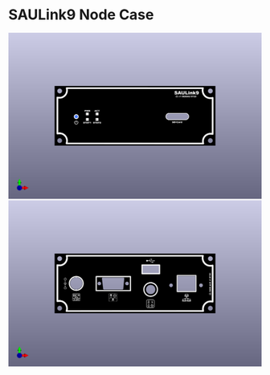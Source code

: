 # SAULink9 Node Case

![CaseFront](SVX_Node_Case_front.png)
![CaseBack](SVX_Node_Case_back.kicad_pcb_usb.png)
